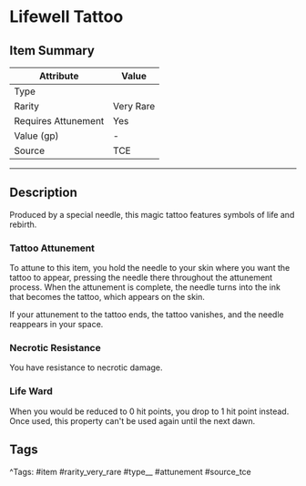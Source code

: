 # Lifewell Tattoo

## Item Summary

| Attribute            | Value                        |
|----------------------|------------------------------|
| Type                 |   |
| Rarity               | Very Rare             |
| Requires Attunement  | Yes                |
| Value (gp)           | -    |
| Source               | TCE |

---

## Description

Produced by a special needle, this magic tattoo features symbols of life and rebirth.

### Tattoo Attunement

To attune to this item, you hold the needle to your skin where you want the tattoo to appear, pressing the needle there throughout the attunement process. When the attunement is complete, the needle turns into the ink that becomes the tattoo, which appears on the skin.

If your attunement to the tattoo ends, the tattoo vanishes, and the needle reappears in your space.

### Necrotic Resistance

You have resistance to necrotic damage.

### Life Ward

When you would be reduced to 0 hit points, you drop to 1 hit point instead. Once used, this property can't be used again until the next dawn.

## Tags

^Tags: #item #rarity_very_rare #type__ #attunement #source_tce